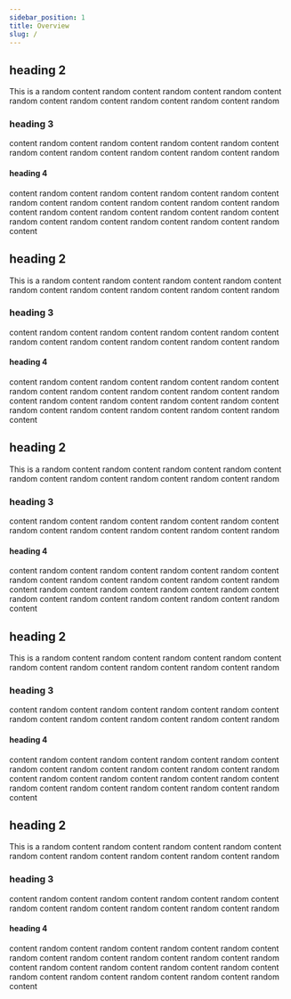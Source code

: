 ```yaml
---
sidebar_position: 1
title: Overview
slug: /
---
```


## heading 2

This is a random content random content random content random content random content random content random content random content random

### heading 3

content random content random content random content random content random content random content random content random content random

#### heading 4

content random content random content random content random content random content random content random content random content random content random content random content random content random content random content random content random content random content random content

## heading 2

This is a random content random content random content random content random content random content random content random content random

### heading 3

content random content random content random content random content random content random content random content random content random

#### heading 4

content random content random content random content random content random content random content random content random content random content random content random content random content random content random content random content random content random content random content

## heading 2

This is a random content random content random content random content random content random content random content random content random

### heading 3

content random content random content random content random content random content random content random content random content random

#### heading 4

content random content random content random content random content random content random content random content random content random content random content random content random content random content random content random content random content random content random content

## heading 2

This is a random content random content random content random content random content random content random content random content random

### heading 3

content random content random content random content random content random content random content random content random content random

#### heading 4

content random content random content random content random content random content random content random content random content random content random content random content random content random content random content random content random content random content random content

## heading 2

This is a random content random content random content random content random content random content random content random content random

### heading 3

content random content random content random content random content random content random content random content random content random

#### heading 4

content random content random content random content random content random content random content random content random content random content random content random content random content random content random content random content random content random content random content
